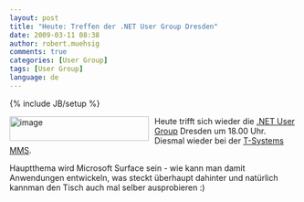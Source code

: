 ```yaml
---
layout: post
title: "Heute: Treffen der .NET User Group Dresden"
date: 2009-03-11 08:38
author: robert.muehsig
comments: true
categories: [User Group]
tags: [User Group]
language: de
---
```

{% include JB/setup %}
<p><a href="{{BASE_PATH}}/assets/wp-images-de/image668.png"><img style="border-right: 0px; border-top: 0px; margin: 0px 10px 0px 0px; border-left: 0px; border-bottom: 0px" height="43" alt="image" src="{{BASE_PATH}}/assets/wp-images-de/image-thumb646.png" width="244" align="left" border="0" /></a> Heute trifft sich wieder die <a href="http://dd-dotnet.de/?p=54">.NET User Group</a> Dresden um 18.00 Uhr. Diesmal wieder bei der <a href="http://maps.google.de/maps?f=q&amp;hl=de&amp;geocode=&amp;q=Riesaer+Stra%C3%9Fe+5,+01129+Trachenberge,+Dresden&amp;sll=51.151786,10.415039&amp;sspn=8.577035,19.6875&amp;ie=UTF8&amp;source=embed&amp;ll=51.0901,13.730164&amp;spn=0.034018,0.077248&amp;t=h&amp;z=14&amp;iwloc=addr">T-Systems MMS</a>.</p>  <p>Hauptthema wird Microsoft Surface sein - wie kann man damit Anwendungen entwickeln, was steckt &#252;berhaupt dahinter und nat&#252;rlich kannman den Tisch auch mal selber ausprobieren :)</p>
